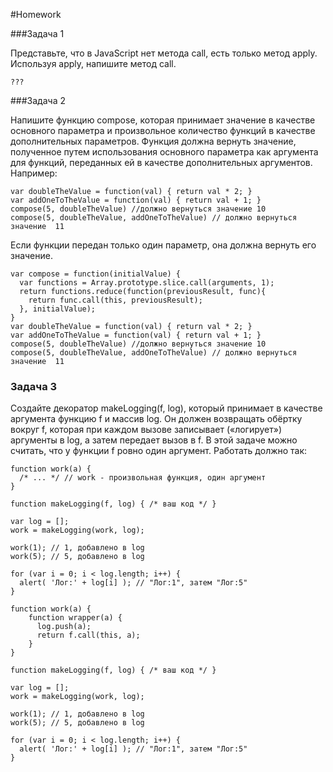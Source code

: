 #Homework 

###Задача 1 

Представьте, что в JavaScript нет метода call, есть только метод apply. Используя apply, напишите метод call. 

```
???

```

###Задача 2  

Напишите функцию compose, которая принимает значение в качестве основного параметра и произвольное количество функций в качестве дополнительных параметров. 
Функция должна вернуть значение, полученное путем использования основного параметра как аргумента для функций, переданных ей в качестве дополнительных аргументов. Например: 
```
var doubleTheValue = function(val) { return val * 2; }
var addOneToTheValue = function(val) { return val + 1; }
compose(5, doubleTheValue) //должно вернуться значение 10
compose(5, doubleTheValue, addOneToTheValue) // должно вернуться значение  11
```
Если функции передан только один параметр, она должна вернуть его значение. 

```
var compose = function(initialValue) {
  var functions = Array.prototype.slice.call(arguments, 1);
  return functions.reduce(function(previousResult, func){
    return func.call(this, previousResult);
  }, initialValue); 
}
var doubleTheValue = function(val) { return val * 2; }
var addOneToTheValue = function(val) { return val + 1; }
compose(5, doubleTheValue) //должно вернуться значение 10
compose(5, doubleTheValue, addOneToTheValue) // должно вернуться значение  11
```

### Задача 3 

Создайте декоратор makeLogging(f, log), который принимает в качестве аргумента функцию f и массив log.
Он должен возвращать обёртку вокруг f, которая при каждом вызове записывает («логирует») аргументы в log, а затем передает вызов в f.
В этой задаче можно считать, что у функции f ровно один аргумент.
Работать должно так: 
```
function work(a) {
  /* ... */ // work - произвольная функция, один аргумент
}

function makeLogging(f, log) { /* ваш код */ }

var log = [];
work = makeLogging(work, log);

work(1); // 1, добавлено в log
work(5); // 5, добавлено в log

for (var i = 0; i < log.length; i++) {
  alert( 'Лог:' + log[i] ); // "Лог:1", затем "Лог:5"
}
```


```
function work(a) {
    function wrapper(a) {
      log.push(a);
      return f.call(this, a);
    }
}

function makeLogging(f, log) { /* ваш код */ }

var log = [];
work = makeLogging(work, log);

work(1); // 1, добавлено в log
work(5); // 5, добавлено в log

for (var i = 0; i < log.length; i++) {
  alert( 'Лог:' + log[i] ); // "Лог:1", затем "Лог:5"
}
```
